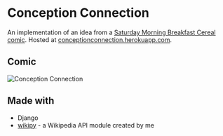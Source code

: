 # Conception Connection
An implementation of an idea from a [Saturday Morning Breakfast Cereal comic](http://www.smbc-comics.com/index.php?db=comics&id=2922).
Hosted at [conceptionconnection.herokuapp.com](http://conceptionconnection.herokuapp.com/).

## Comic
![Conception Connection](http://www.smbc-comics.com/comics/20130321.gif)

## Made with
* Django
* [wikipy](https://github.com/tomshen/wikipy) - a Wikipedia API module created by me